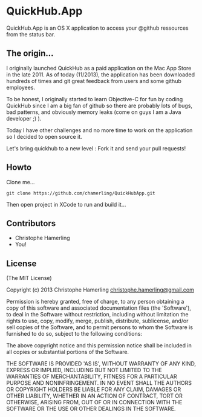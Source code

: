 # QuickHub.App

QuickHub.App is an OS X application to access your @github ressources from the status bar.

## The origin...

I originally launched QuickHub as a paid application on the Mac App Store in the late 2011. As of today (11/2013), the application has been downloaded hundreds of times and git great feedback from users and some github employees.

To be honest, I originally started to learn Objective-C for fun by coding QuickHub since I am a big fan of github so there are probably lots of bugs, bad patterns, and obviously memory leaks (come on guys I am a Java developer ;) ).

Today I have other challenges and no more time to work on the application so I decided to open source it.

Let's bring quickhub to a new level : Fork it and send your pull requests!

## Howto

Clone me...

    git clone https://github.com/chamerling/QuickHubApp.git

Then open project in XCode to run and build it... 

## Contributors

- Christophe Hamerling
- You!

## License

(The MIT License)

Copyright (c) 2013 Christophe Hamerling <christophe.hamerling@gmail.com>

Permission is hereby granted, free of charge, to any person obtaining
a copy of this software and associated documentation files (the
'Software'), to deal in the Software without restriction, including
without limitation the rights to use, copy, modify, merge, publish,
distribute, sublicense, and/or sell copies of the Software, and to
permit persons to whom the Software is furnished to do so, subject to
the following conditions:

The above copyright notice and this permission notice shall be
included in all copies or substantial portions of the Software.

THE SOFTWARE IS PROVIDED 'AS IS', WITHOUT WARRANTY OF ANY KIND,
EXPRESS OR IMPLIED, INCLUDING BUT NOT LIMITED TO THE WARRANTIES OF
MERCHANTABILITY, FITNESS FOR A PARTICULAR PURPOSE AND NONINFRINGEMENT.
IN NO EVENT SHALL THE AUTHORS OR COPYRIGHT HOLDERS BE LIABLE FOR ANY
CLAIM, DAMAGES OR OTHER LIABILITY, WHETHER IN AN ACTION OF CONTRACT,
TORT OR OTHERWISE, ARISING FROM, OUT OF OR IN CONNECTION WITH THE
SOFTWARE OR THE USE OR OTHER DEALINGS IN THE SOFTWARE.
